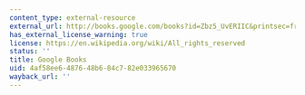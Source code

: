 ```yaml
---
content_type: external-resource
external_url: http://books.google.com/books?id=Zbz5_UvERIIC&printsec=frontcover
has_external_license_warning: true
license: https://en.wikipedia.org/wiki/All_rights_reserved
status: ''
title: Google Books
uid: 4af58ee6-4876-48b6-84c7-82e033965670
wayback_url: ''
---
```

